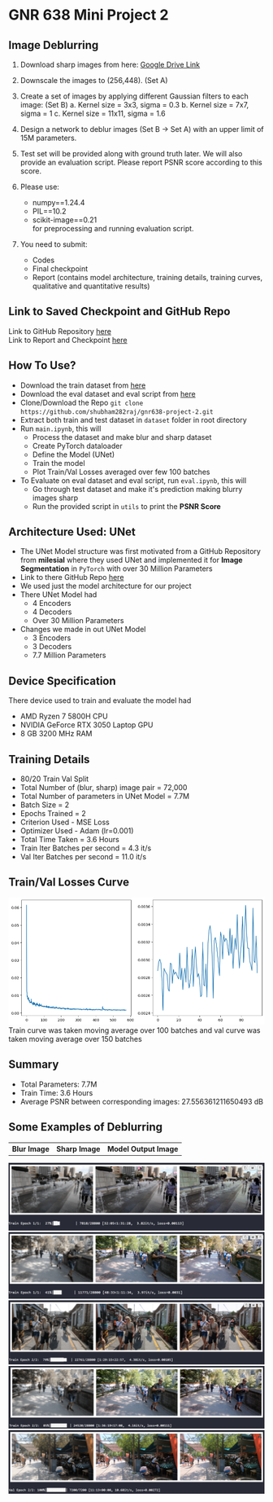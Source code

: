 # GNR 638 Mini Project 2

## Image Deblurring

1. Download sharp images from here: [Google Drive Link](https://drive.usercontent.google.com/download?id=1YLksKtMhd2mWyVSkvhDaDLWSc1qYNCz-&export=download&authuser=0)

2. Downscale the images to (256,448). (Set A)

3. Create a set of images by applying different Gaussian filters to each image: (Set B)
   a. Kernel size = 3x3, sigma = 0.3
   b. Kernel size = 7x7, sigma = 1
   c. Kernel size = 11x11, sigma = 1.6

4. Design a network to deblur images (Set B -> Set A) with an upper limit of 15M parameters.

5. Test set will be provided along with ground truth later. We will also provide an evaluation script. Please report PSNR score according to this score.

6. Please use:

   - numpy==1.24.4
   - PIL==10.2
   - scikit-image==0.21 \
     for preprocessing and running evaluation script.

7. You need to submit:
   - Codes
   - Final checkpoint
   - Report (contains model architecture, training details, training curves, qualitative and quantitative results)

## Link to Saved Checkpoint and GitHub Repo

Link to GitHub Repository [here](https://github.com/shubham282raj/gnr638-project-2) \
Link to Report and Checkpoint [here](https://drive.google.com/drive/folders/1YZXyki5HCdWvTSW3RkysrTmDICQN0jtq?usp=sharing)

## How To Use?

- Download the train dataset from [here](https://drive.usercontent.google.com/download?id=1YLksKtMhd2mWyVSkvhDaDLWSc1qYNCz-&export=download&authuser=0)
- Download the eval dataset and eval script from [here](https://drive.google.com/file/d/1Ud-hevBqRrJtb41i1YEXBiISzk_Oij0P/view)
- Clone/Download the Repo `git clone https://github.com/shubham282raj/gnr638-project-2.git`
- Extract both train and test dataset in `dataset` folder in root directory
- Run `main.ipynb`, this will
  - Process the dataset and make blur and sharp dataset
  - Create PyTorch dataloader
  - Define the Model (UNet)
  - Train the model
  - Plot Train/Val Losses averaged over few 100 batches
- To Evaluate on eval dataset and eval script, run `eval.ipynb`, this will
  - Go through test dataset and make it's prediction making blurry images sharp
  - Run the provided script in `utils` to print the **PSNR Score**

## Architecture Used: UNet

- The UNet Model structure was first motivated from a GitHub Repository from **milesial** where they used UNet and implemented it for **Image Segmentation** in `PyTorch` with over 30 Million Parameters
- Link to there GitHub Repo [here](https://github.com/milesial/Pytorch-UNet)
- We used just the model architecture for our project
- There UNet Model had
  - 4 Encoders
  - 4 Decoders
  - Over 30 Million Parameters
- Changes we made in out UNet Model
  - 3 Encoders
  - 3 Decoders
  - 7.7 Million Parameters

## Device Specification

There device used to train and evaluate the model had

- AMD Ryzen 7 5800H CPU
- NVIDIA GeForce RTX 3050 Laptop GPU
- 8 GB 3200 MHz RAM

## Training Details

- 80/20 Train Val Split
- Total Number of (blur, sharp) image pair = 72,000
- Total Number of parameters in UNet Model = 7.7M
- Batch Size = 2
- Epochs Trained = 2
- Criterion Used - MSE Loss
- Optimizer Used - Adam (lr=0.001)
- Total Time Taken = 3.6 Hours
- Train Iter Batches per second = 4.3 it/s
- Val Iter Batches per second = 11.0 it/s

## Train/Val Losses Curve

![Train/Test Curve](./images/curves.png)
Train curve was taken moving average over 100 batches and val curve was taken moving average over 150 batches

## Summary

- Total Parameters: 7.7M
- Train Time: 3.6 Hours
- Average PSNR between corresponding images: 27.556361211650493 dB

## Some Examples of Deblurring

<table style="width:100%">
  <tr>
    <th style="text-align:center">Blur Image</th>
    <th style="text-align:center">Sharp Image</th>
    <th style="text-align:center">Model Output Image</th>
  </tr>
</table>

![example1](./images/example1.png)
![example2](./images/example2.png)
![example3](./images/example3.png)
![example4](./images/example4.png)
![example5](./images/example5.png)
